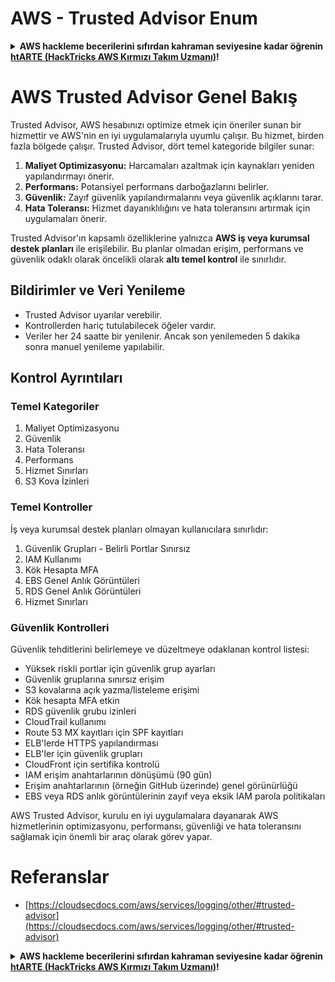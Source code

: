 # AWS - Trusted Advisor Enum

<details>

<summary><strong>AWS hackleme becerilerini sıfırdan kahraman seviyesine kadar öğrenin</strong> <a href="https://training.hacktricks.xyz/courses/arte"><strong>htARTE (HackTricks AWS Kırmızı Takım Uzmanı)</strong></a><strong>!</strong></summary>

HackTricks'ı desteklemenin diğer yolları:

* Şirketinizi HackTricks'te **reklamınızı görmek** veya HackTricks'i **PDF olarak indirmek** için [**ABONELİK PLANLARINI**](https://github.com/sponsors/carlospolop) kontrol edin!
* [**Resmi PEASS & HackTricks ürünlerini**](https://peass.creator-spring.com) edinin
* Özel [**NFT'lerden**](https://opensea.io/collection/the-peass-family) oluşan koleksiyonumuz olan [**The PEASS Ailesi'ni**](https://opensea.io/collection/the-peass-family) keşfedin
* 💬 [**Discord grubuna**](https://discord.gg/hRep4RUj7f) veya [**telegram grubuna**](https://t.me/peass) **katılın** veya bizi **Twitter** 🐦 [**@hacktricks_live**](https://twitter.com/hacktricks_live)**'da takip edin**.
* **Hacking hilelerinizi** [**HackTricks**](https://github.com/carlospolop/hacktricks) ve [**HackTricks Cloud**](https://github.com/carlospolop/hacktricks-cloud) github depolarına **PR göndererek paylaşın**.

</details>

# AWS Trusted Advisor Genel Bakış

Trusted Advisor, AWS hesabınızı optimize etmek için öneriler sunan bir hizmettir ve AWS'nin en iyi uygulamalarıyla uyumlu çalışır. Bu hizmet, birden fazla bölgede çalışır. Trusted Advisor, dört temel kategoride bilgiler sunar:

1. **Maliyet Optimizasyonu:** Harcamaları azaltmak için kaynakları yeniden yapılandırmayı önerir.
2. **Performans:** Potansiyel performans darboğazlarını belirler.
3. **Güvenlik:** Zayıf güvenlik yapılandırmalarını veya güvenlik açıklarını tarar.
4. **Hata Toleransı:** Hizmet dayanıklılığını ve hata toleransını artırmak için uygulamaları önerir.

Trusted Advisor'ın kapsamlı özelliklerine yalnızca **AWS iş veya kurumsal destek planları** ile erişilebilir. Bu planlar olmadan erişim, performans ve güvenlik odaklı olarak öncelikli olarak **altı temel kontrol** ile sınırlıdır.

## Bildirimler ve Veri Yenileme

- Trusted Advisor uyarılar verebilir.
- Kontrollerden hariç tutulabilecek öğeler vardır.
- Veriler her 24 saatte bir yenilenir. Ancak son yenilemeden 5 dakika sonra manuel yenileme yapılabilir.

## **Kontrol Ayrıntıları**

### Temel Kategoriler

1. Maliyet Optimizasyonu
2. Güvenlik
3. Hata Toleransı
4. Performans
5. Hizmet Sınırları
6. S3 Kova İzinleri

### Temel Kontroller

İş veya kurumsal destek planları olmayan kullanıcılara sınırlıdır:

1. Güvenlik Grupları - Belirli Portlar Sınırsız
2. IAM Kullanımı
3. Kök Hesapta MFA
4. EBS Genel Anlık Görüntüleri
5. RDS Genel Anlık Görüntüleri
6. Hizmet Sınırları

### Güvenlik Kontrolleri

Güvenlik tehditlerini belirlemeye ve düzeltmeye odaklanan kontrol listesi:

- Yüksek riskli portlar için güvenlik grup ayarları
- Güvenlik gruplarına sınırsız erişim
- S3 kovalarına açık yazma/listeleme erişimi
- Kök hesapta MFA etkin
- RDS güvenlik grubu izinleri
- CloudTrail kullanımı
- Route 53 MX kayıtları için SPF kayıtları
- ELB'lerde HTTPS yapılandırması
- ELB'ler için güvenlik grupları
- CloudFront için sertifika kontrolü
- IAM erişim anahtarlarının dönüşümü (90 gün)
- Erişim anahtarlarının (örneğin GitHub üzerinde) genel görünürlüğü
- EBS veya RDS anlık görüntülerinin zayıf veya eksik IAM parola politikaları

AWS Trusted Advisor, kurulu en iyi uygulamalara dayanarak AWS hizmetlerinin optimizasyonu, performansı, güvenliği ve hata toleransını sağlamak için önemli bir araç olarak görev yapar.


# **Referanslar**

* [https://cloudsecdocs.com/aws/services/logging/other/#trusted-advisor](https://cloudsecdocs.com/aws/services/logging/other/#trusted-advisor)

<details>

<summary><strong>AWS hackleme becerilerini sıfırdan kahraman seviyesine kadar öğrenin</strong> <a href="https://training.hacktricks.xyz/courses/arte"><strong>htARTE (HackTricks AWS Kırmızı Takım Uzmanı)</strong></a><strong>!</strong></summary>

HackTricks'ı desteklemenin diğer yolları:

* Şirketinizi HackTricks'te **reklamınızı görmek** veya HackTricks'i **PDF olarak indirmek** için [**ABONELİK PLANLARINI**](https://github.com/sponsors/carlospolop) kontrol edin!
* [**Resmi PEASS & HackTricks ürünlerini**](https://peass.creator-spring.com) edinin
* Özel [**NFT'lerden**](https://opensea.io/collection/the-peass-family) oluşan koleksiyonumuz olan [**The PEASS Ailesi'ni**](https://opensea.io/collection/the-peass-family) keşfedin
* 💬 [**Discord grubuna**](https://discord.gg/hRep4RUj7f) veya [**telegram grubuna**](https://t.me/peass) **katılın** veya bizi **Twitter** 🐦 [**@hacktricks_live**](https://twitter.com/hacktricks_live)**'da takip edin**.
* **Hacking hilelerinizi** [**HackTricks**](https://github.com/carlospolop/hacktricks) ve [**HackTricks Cloud**](https://github.com/carlospolop/hacktricks-cloud) github depolarına **PR göndererek paylaşın**.

</details>
